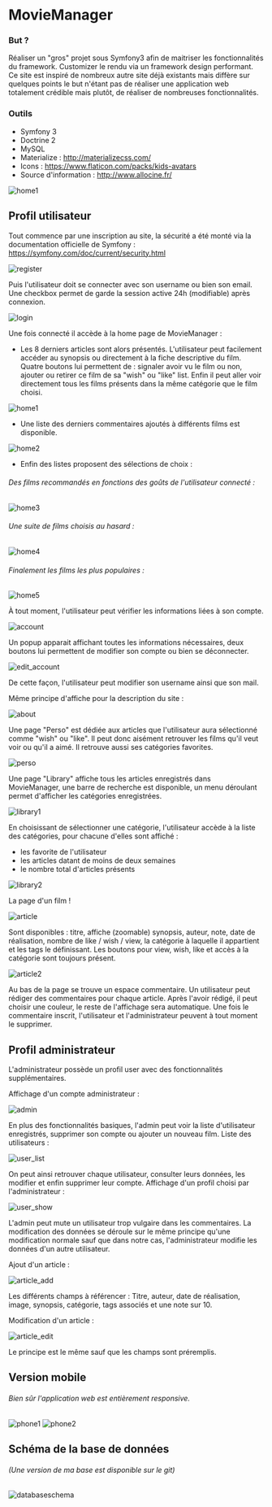 MovieManager
========================

### But ?

Réaliser un "gros" projet sous Symfony3 afin de maitriser les fonctionnalités du framework. Customizer le rendu via un framework design performant. Ce site est inspiré de nombreux autre site déjà existants mais diffère sur quelques points le but n'étant pas de réaliser une application web totalement crédible mais plutôt, de réaliser de nombreuses fonctionnalités.

### Outils

- Symfony 3
- Doctrine 2
- MySQL
- Materialize : http://materializecss.com/
- Icons : https://www.flaticon.com/packs/kids-avatars
- Source d'information : http://www.allocine.fr/

![home1](https://user-images.githubusercontent.com/15357887/33442415-6a16d752-d5f5-11e7-85be-7e290b9d8c88.PNG)

## Profil utilisateur

Tout commence par une inscription au site, la sécurité a été monté via la documentation officielle de Symfony : https://symfony.com/doc/current/security.html


![register](https://user-images.githubusercontent.com/15357887/33441116-2cb647d8-d5f2-11e7-8a87-c78dbd35958d.PNG)

Puis l'utilisateur doit se connecter avec son username ou bien son email. Une checkbox permet de garde la session active 24h (modifiable) après connexion.

![login](https://user-images.githubusercontent.com/15357887/33441110-27abe23e-d5f2-11e7-8473-766b4ffc76c3.PNG)

Une fois connecté il accède à la home page de MovieManager :

- Les 8 derniers articles sont alors présentés. L'utilisateur peut facilement accéder au synopsis ou directement à la fiche descriptive du film. Quatre boutons lui permettent de : signaler avoir vu le film ou non, ajouter ou retirer ce film de sa "wish" ou "like" list. Enfin il peut aller voir directement tous les films présents dans la même catégorie que le film choisi.

![home1](https://user-images.githubusercontent.com/15357887/33442415-6a16d752-d5f5-11e7-85be-7e290b9d8c88.PNG)

- Une liste des derniers commentaires ajoutés à différents films est disponible.

![home2](https://user-images.githubusercontent.com/15357887/33441937-30e48476-d5f4-11e7-939d-578d952c0f09.PNG)

- Enfin des listes proposent des sélections de choix :
###### Des films recommandés en fonctions des goûts de l'utilisateur connecté :
![home3](https://user-images.githubusercontent.com/15357887/33441938-30fda0a0-d5f4-11e7-9934-6f6403360ac9.PNG)

###### Une suite de films choisis au hasard :
![home4](https://user-images.githubusercontent.com/15357887/33441939-3119fffc-d5f4-11e7-8328-2c6fa8bd6c0a.PNG)

###### Finalement les films les plus populaires :
![home5](https://user-images.githubusercontent.com/15357887/33441940-313a3a10-d5f4-11e7-8177-7f1ea5f3b8ca.PNG)

À tout moment, l'utilisateur peut vérifier les informations liées à son compte.

![account](https://user-images.githubusercontent.com/15357887/33441925-2f85cbee-d5f4-11e7-8be1-0223e45d8e17.PNG)

Un popup apparait affichant toutes les informations nécessaires, deux boutons lui permettent de modifier son compte ou bien se déconnecter.

![edit_account](https://user-images.githubusercontent.com/15357887/33441935-30c5b1e0-d5f4-11e7-9879-154bee25ca97.PNG)

De cette façon, l'utilisateur peut modifier son username ainsi que son mail.

Même principe d'affiche pour la description du site :

![about](https://user-images.githubusercontent.com/15357887/33441924-2f6adc4e-d5f4-11e7-91d1-3dc89f6049ac.PNG)

Une page "Perso" est dédiée aux articles que l'utilisateur aura sélectionné comme "wish" ou "like". Il peut donc aisément retrouver les films qu'il veut voir ou qu'il a aimé. Il retrouve aussi ses catégories favorites.

![perso](https://user-images.githubusercontent.com/15357887/33441945-31891dec-d5f4-11e7-8ac4-bda07c9a8202.PNG)

Une page "Library" affiche tous les articles enregistrés dans MovieManager, une barre de recherche est disponible, un menu déroulant permet d'afficher les catégories enregistrées.

![library1](https://user-images.githubusercontent.com/15357887/33441942-3157c738-d5f4-11e7-865a-9b555fe5edcc.PNG)

En choisissant de sélectionner une catégorie, l'utilisateur accède à la liste des catégories, pour chacune d'elles sont affiché :
- les favorite de l'utilisateur
- les articles datant de moins de deux semaines
- le nombre total d'articles présents

![library2](https://user-images.githubusercontent.com/15357887/33441943-316dd726-d5f4-11e7-9a4f-2b5122572b78.PNG)

La page d'un film !

![article](https://user-images.githubusercontent.com/15357887/33441928-2fcf50de-d5f4-11e7-8d16-24075dbd8165.PNG)

Sont disponibles : titre, affiche (zoomable) synopsis, auteur, note, date de réalisation, nombre de like / wish / view, la catégorie à laquelle il appartient et les tags le définissant. Les boutons pour view, wish, like et accès à la catégorie sont toujours présent.

![article2](https://user-images.githubusercontent.com/15357887/33479103-1f994f6a-d68c-11e7-8167-0da0cd297e1e.PNG)

Au bas de la page se trouve un espace commentaire. Un utilisateur peut rédiger des commentaires pour chaque article. Après l'avoir rédigé, il peut choisir une couleur, le reste de l'affichage sera automatique. Une fois le commentaire inscrit, l'utilisateur et l'administrateur peuvent à tout moment le supprimer.

## Profil administrateur

L'administrateur possède un profil user avec des fonctionnalités supplémentaires.

Affichage d'un compte administrateur :

![admin](https://user-images.githubusercontent.com/15357887/33441927-2fb78738-d5f4-11e7-9394-2cd27c2c3a3f.PNG)

En plus des fonctionnalités basiques, l'admin peut voir la liste d'utilisateur enregistrés, supprimer son compte ou ajouter un nouveau film.
Liste des utilisateurs :

![user_list](https://user-images.githubusercontent.com/15357887/33441922-2f3ed892-d5f4-11e7-9209-cdd3a10e1fca.PNG)

On peut ainsi retrouver chaque utilisateur, consulter leurs données, les modifier et enfin supprimer leur compte.
Affichage d'un profil choisi par l'administrateur :

![user_show](https://user-images.githubusercontent.com/15357887/33441923-2f54fbe0-d5f4-11e7-9a04-7400aae287be.PNG)

L'admin peut mute un utilisateur trop vulgaire dans les commentaires. La modification des données se déroule sur le même principe qu'une modification normale sauf que dans notre cas, l'administrateur modifie les données d'un autre utilisateur.

Ajout d'un article :

![article_add](https://user-images.githubusercontent.com/15357887/33441929-2fe7867c-d5f4-11e7-83d3-fd1c960571e6.PNG)

Les différents champs à référencer : Titre, auteur, date de réalisation, image, synopsis, catégorie, tags associés et une note sur 10.

Modification d'un article :

![article_edit](https://user-images.githubusercontent.com/15357887/33441930-2ffe9a88-d5f4-11e7-8469-32bad5b7a295.PNG)

Le principe est le même sauf que les champs sont préremplis.

## Version mobile

###### Bien sûr l'application web est entièrement responsive.

![phone1](https://user-images.githubusercontent.com/15357887/33441947-319fbed0-d5f4-11e7-9c13-200087b2dde0.PNG)      ![phone2](https://user-images.githubusercontent.com/15357887/33441921-2f205cbe-d5f4-11e7-9d9e-42352794c0f4.PNG)

## Schéma de la base de données

###### (Une version de ma base est disponible sur le git)
![databaseschema](https://user-images.githubusercontent.com/15357887/33441934-30a8069a-d5f4-11e7-957a-1ea39d6a0597.PNG)

